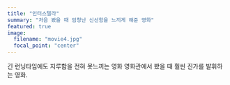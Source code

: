 ```yaml
---
title: "인터스텔라"
summary: "처음 봤을 때 엄청난 신선함을 느끼게 해준 영화"
featured: true
image:
  filename: "movie4.jpg"
  focal_point: "center"
---
```


긴 런닝타임에도 지루함을 전혀 못느끼는 영화 영화관에서 봤을 때 훨씬 진가를 발휘하는 영화.